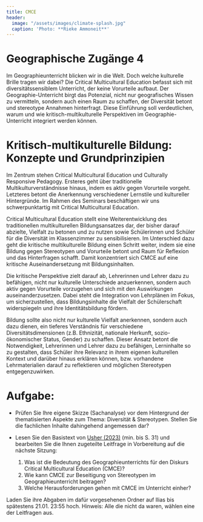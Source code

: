 ```yaml
---
title: CMCE
header:
  image: "/assets/images/climate-splash.jpg"
  caption: 'Photo: **Rieke Ammoneit**'
---
```

# Geographische Zugänge 4

Im Geographieunterricht blicken wir in die Welt. Doch welche kulturelle Brille tragen wir dabei? Die Critical Multicultural Education befasst sich mit diversitätssensiblem Unterricht, der keine Vorurteile aufbaut. 
Der Geographie-Unterricht birgt das Potenzial, nicht nur geografisches Wissen zu vermitteln, sondern auch einen Raum zu schaffen, der Diversität betont und stereotype Annahmen hinterfragt. Diese Einführung soll verdeutlichen, warum und wie kritisch-multikulturelle Perspektiven im Geographie-Unterricht integriert werden können.

# Kritisch-multikulturelle Bildung: Konzepte und Grundprinzipien 

Im Zentrum stehen Critical Multicultural Education und Culturally Responsive Pedagogy. Ersteres geht über traditionelle Multikulturverständnisse hinaus, indem es aktiv gegen Vorurteile vorgeht. Letzteres betont die Anerkennung verschiedener Lernstile und kultureller Hintergründe. Im Rahmen des Seminars beschäftigen wir uns schwerpunktartig mit Critical Multicultural Education.

Critical Multicultural Education stellt eine Weiterentwicklung des traditionellen multikulturellen Bildungsansatzes dar, der bisher darauf abzielte, Vielfalt zu betonen und zu nutzen sowie Schülerinnen und Schüler für die Diversität im Klassenzimmer zu sensibilisieren. Im Unterschied dazu geht die kritische multikulturelle Bildung einen Schritt weiter, indem sie eine Bildung gegen Stereotypen und Vorurteile betont und Raum für Reflexion und das Hinterfragen schafft. Damit konzentriert sich CMCE auf eine kritische Auseinandersetzung mit Bildungsinhalten.

Die kritische Perspektive zielt darauf ab, Lehrerinnen und Lehrer dazu zu befähigen, nicht nur kulturelle Unterschiede anzuerkennen, sondern auch aktiv gegen Vorurteile vorzugehen und sich mit den Auswirkungen auseinanderzusetzen. Dabei steht die Integration von Lehrplänen im Fokus, um sicherzustellen, dass Bildungsinhalte die Vielfalt der Schülerschaft widerspiegeln und ihre Identitätsbildung fördern.

Bildung sollte also nicht nur kulturelle Vielfalt anerkennen, sondern auch dazu dienen, ein tieferes Verständnis für verschiedene Diversitätsdimensionen (z.B. Ethnizität, nationale Herkunft, sozio-ökonomischer Status, Gender) zu schaffen. Dieser Ansatz betont die Notwendigkeit, Lehrerinnen und Lehrer dazu zu befähigen, Lerninhalte so zu gestalten, dass Schüler ihre Relevanz in ihrem eigenen kulturellen Kontext und darüber hinaus erklären können, bzw. vorhandene Lehrmaterialien darauf zu reflektieren und möglichen Stereotypen entgegenzuwirken.

<!--more-->


# Aufgabe:
* Prüfen Sie Ihre eigene Skizze (Sachanalyse) vor dem Hintergrund der thematisierten Aspekte zum Thema: Diversität & Stereotypen. Stellen Sie die fachlichen Inhalte dahingehend angemessen dar?

* Lesen Sie den Basistext von [Usher (2023)](https://ilias.uni-marburg.de/goto.php?target=file_3448031_download&client_id=UNIMR) (min. bis S. 31) und bearbeiten Sie die Ihnen zugeteilte Leitfrage in Vorbereitung auf die nächste Sitzung:
  1. Was ist die Bedeutung des Geographieunterrichts für den Diskurs Critical Multicultural Education (CMCE)?
  2. Wie kann CMCE zur Beseitigung von Stereotypen im Geographieunterricht beitragen?
  3. Welche Herausforderungen gehen mit CMCE im Unterricht einher?
     
Laden Sie ihre Abgaben im dafür vorgesehenen Ordner auf Ilias bis spätestens 21.01. 23:55 hoch.
Hinweis: Alle die nicht da waren, wählen eine der Leitfragen aus. 
